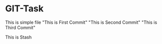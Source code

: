 # GIT-Task

This is simple file
"This is First Commit"
"This is Second Commit"
"This is Third Commit"

This is Stash

